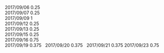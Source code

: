 2017/09/06  0.25  
2017/09/07  0.25  
2017/09/09  1  
2017/09/12  0.25  
2017/09/13  0.25  
2017/09/15  0.25  
2017/09/16  0.75  
2017/09/19  0.375  
2017/09/20  0.375  
2017/09/21  0.375
2017/09/23  0.75  

